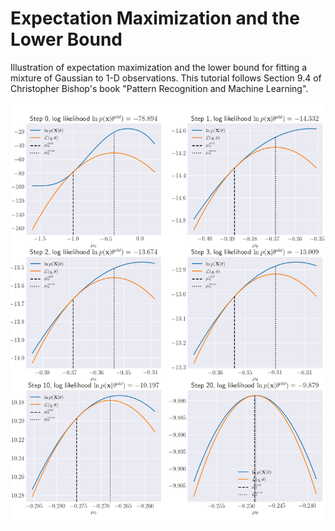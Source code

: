 # Expectation Maximization and the Lower Bound

Illustration of expectation maximization and the lower bound for fitting a mixture of Gaussian to 1-D observations.
This tutorial follows Section 9.4 of Christopher Bishop's book "Pattern Recognition and Machine Learning".

![Log likelihood and lower bound](example.png)
